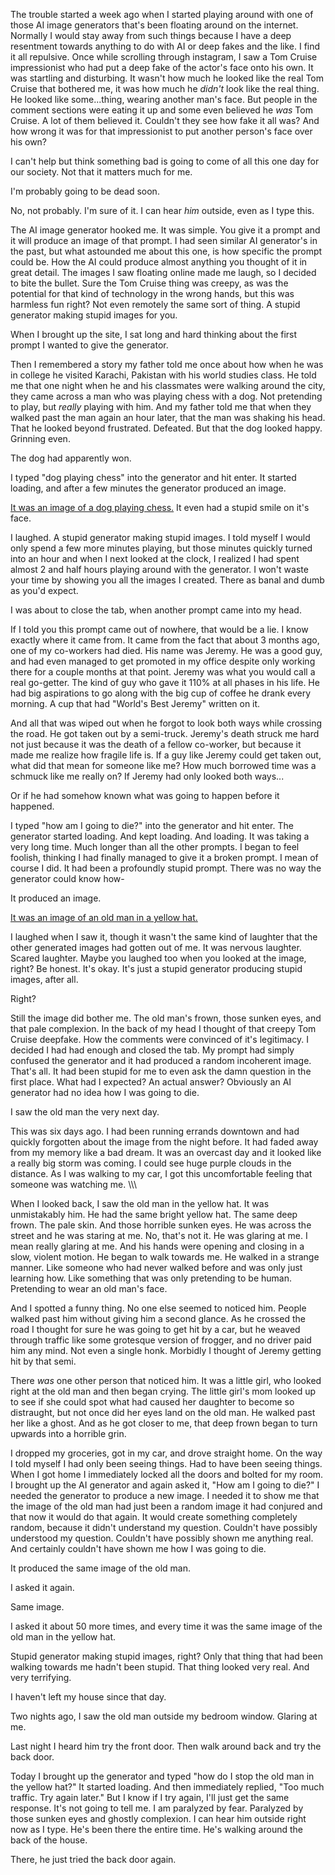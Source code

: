 The trouble started a week ago when I started playing around with one of those AI image generators that's been floating around on the internet. Normally I would stay away from such things because I have a deep resentment towards anything to do with AI or deep fakes and the like. I find it all repulsive. Once while scrolling through instagram, I saw a Tom Cruise impressionist who had put a deep fake of the actor's face onto his own. It was startling and disturbing. It wasn't how much he looked like the real Tom Cruise that bothered me, it was how much he *didn't* look like the real thing. He looked like some...thing, wearing another man's face. But people in the comment sections were eating it up and some even believed he *was* Tom Cruise. A lot of them believed it. Couldn't they see how fake it all was? And how wrong it was for that impressionist to put another person's face over his own?

I can't help but think something bad is going to come of all this one day for our society. Not that it matters much for me. 

I'm probably going to be dead soon. 

No, not probably. I'm sure of it. I can hear *him* outside, even as I type this.

The AI image generator hooked me. It was simple. You give it a prompt and it will produce an image of that prompt. I had seen similar AI generator's in the past, but what astounded me about this one, is how specific the prompt could be. How the AI could produce almost anything you thought of it in great detail. The images I saw floating online made me laugh, so I decided to bite the bullet. Sure the Tom Cruise thing was creepy, as was the potential for that kind of technology in the wrong hands, but this was harmless fun right? Not even remotely the same sort of thing. A stupid generator making stupid images for you.

When I brought up the site, I sat long and hard thinking about the first prompt I wanted to give the generator. 

Then I remembered a story my father told me once about how when he was in college he visited Karachi, Pakistan with his world studies class. He told me that one night when he and his classmates were walking around the city, they came across a man who was playing chess with a dog. Not pretending to play, but *really* playing with him. And my father told me that when they walked past the man again an hour later, that the man was shaking his head. That he looked beyond frustrated. Defeated. But that the dog looked happy. Grinning even.

The dog had apparently won.

I typed "dog playing chess" into the generator and hit enter. It started loading, and after a few minutes the generator produced an image. 

[It was an image of a dog playing chess.](https://i.imgur.com/dHN1KVY.png) It even had a stupid smile on it's face. 

I laughed. A stupid generator making stupid images. I told myself I would only spend a few more minutes playing, but those minutes quickly turned into an hour and when I next looked at the clock, I realized I had spent almost 2 and half hours playing around with the generator. I won't waste your time by showing you all the images I created. There as banal and dumb as you'd expect. 

I was about to close the tab, when another prompt came into my head. 

If I told you this prompt came out of nowhere, that would be a lie. I know exactly where it came from. It came from the fact that about 3 months ago, one of my co-workers had died. His name was Jeremy. He was a good guy, and had even managed to get promoted in my office despite only working there for a couple months at that point. Jeremy was what you would call a real go-getter. The kind of guy who gave it 110% at all phases in his life. He had big aspirations to go along with the big cup of coffee he drank every morning. A cup that had "World's Best Jeremy" written on it.

And all that was wiped out when he forgot to look both ways while crossing the road. He got taken out by a semi-truck. Jeremy's death struck me hard not just because it was the death of a fellow co-worker, but because it made me realize how fragile life is. If a guy like Jeremy could get taken out, what did that mean for someone like me? How much borrowed time was a schmuck like me really on? If Jeremy had only looked both ways...

Or if he had somehow known what was going to happen before it happened.

I typed "how am I going to die?" into the generator and hit enter. The generator started loading. And kept loading. And loading. It was taking a very long time. Much longer than all the other prompts. I began to feel foolish, thinking I had finally managed to give it a broken prompt. I mean of course I did. It had been a profoundly stupid prompt. There was no way the generator could know how-

It produced an image. 

[It was an image of an old man in a yellow hat.](https://i.imgur.com/bC7SEqN.png) 

I laughed when I saw it, though it wasn't the same kind of laughter that the other generated images had gotten out of me. It was nervous laughter. Scared laughter. Maybe you laughed too when you looked at the image, right? Be honest. It's okay. It's just a stupid generator producing stupid images, after all. 

Right?

Still the image did bother me. The old man's frown, those sunken eyes, and that pale complexion. In the back of my head I thought of that creepy Tom Cruise deepfake. How the comments were convinced of it's legitimacy. I decided I had had enough and closed the tab. My prompt had simply confused the generator and it had produced a random incoherent image. That's all. It had been stupid for me to even ask the damn question in the first place. What had I expected? An actual answer? Obviously an AI generator had no idea how I was going to die.

I saw the old man the very next day. 

This was six days ago. I had been running errands downtown and had quickly forgotten about the image from the night before. It had faded away from my memory like a bad dream.  It was an overcast day and it looked like a really big storm was coming. I could see huge purple clouds in the distance. As I was walking to my car, I got this uncomfortable feeling that someone was watching me. \\\\\\

When I looked back, I saw the old man in the yellow hat. It was unmistakably him. He had the same bright yellow hat. The same deep frown. The pale skin. And those horrible sunken eyes. He was across the street and he was staring at me. No, that's not it. He was glaring at me. I mean really glaring at me. And his hands were opening and closing in a slow, violent motion. He began to walk towards me. He walked in a strange manner. Like someone who had never walked before and was only just learning how. Like something that was only pretending to be human. Pretending to wear an old man's face. 

And I spotted a funny thing. No one else seemed to noticed him. People walked past him without giving him a second glance. As he crossed the road I thought for sure he was going to get hit by a car, but he weaved through traffic like some grotesque version of frogger, and no driver paid him any mind. Not even a single honk. Morbidly I thought of Jeremy getting hit by that semi.

There *was* one other person that noticed him. It was a little girl, who looked right at the old man and then began crying. The little girl's mom looked up to see if she could spot what had caused her daughter to become so distraught, but not once did her eyes land on the old man. He walked past her like a ghost. And as he got closer to me, that deep frown began to turn upwards into a horrible grin. 

I dropped my groceries, got in my car, and drove straight home. On the way I told myself I had only been seeing things. Had to have been seeing things. When I got home I immediately locked all the doors and bolted for my room. I brought up the AI generator and again asked it, "How am I going to die?" I needed the generator to produce a new image. I needed it to show me that the image of the old man had just been a random image it had conjured and that now it would do that again. It would create something completely random, because it didn't understand my question. Couldn't have possibly understood my question. Couldn't have possibly shown me anything real. And certainly couldn't have shown me how I was going to die.

It produced the same image of the old man.

I asked it again. 

Same image. 

I asked it about 50 more times, and every time it was the same image of the old man in the yellow hat. 

Stupid generator making stupid images, right? Only that thing that had been walking towards me hadn't been stupid. That thing looked very real. And very terrifying. 

I haven't left my house since that day. 

Two nights ago, I saw the old man outside my bedroom window. Glaring at me. 

Last night I heard him try the front door. Then walk around back and try the back door. 

Today I brought up the generator and typed "how do I stop the old man in the yellow hat?" It started loading. And then immediately replied, "Too much traffic. Try again later." But I know if I try again, I'll just get the same response. It's not going to tell me. I am paralyzed by fear. Paralyzed by those sunken eyes and ghostly complexion. I can hear him outside right now as I type. He's been there the entire time. He's walking around the back of the house.

There, he just tried the back door again.